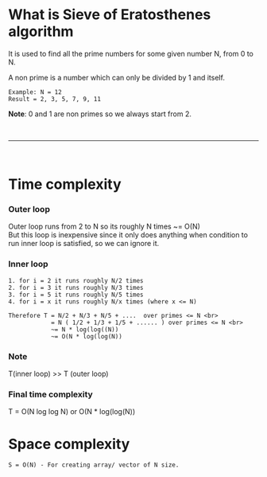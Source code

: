 # What is Sieve of Eratosthenes algorithm
It is used to find all the prime numbers for some given number N, from 0 to N.

A non prime is a number which can only be divided by 1 and itself.

```
Example: N = 12
Result = 2, 3, 5, 7, 9, 11
```

**Note**: 0 and 1 are non primes so we always start from 2.

<br>

---

<br>

# Time complexity

### Outer loop
Outer loop runs from 2 to N so its roughly N times ~= O(N) <br>
But this loop is inexpensive since it only does anything when condition to run inner loop is satisfied, so we can ignore it.

### Inner loop
```
1. for i = 2 it runs roughly N/2 times
2. for i = 3 it runs roughly N/3 times
3. for i = 5 it runs roughly N/5 times
4. for i = x it runs roughly N/x times (where x <= N)

Therefore T = N/2 + N/3 + N/5 + ....  over primes <= N <br>
            = N ( 1/2 + 1/3 + 1/5 + ...... ) over primes <= N <br>
            ~= N * log(log((N))
            ~= O(N * log(log(N)) 
```

### Note
T(inner loop) >> T (outer loop)

### Final time complexity
T = O(N log log N) or O(N * log(log(N))


# Space complexity
``S = O(N) - For creating array/ vector of N size.``
